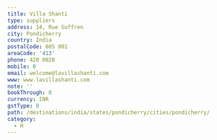 ```yaml
---
title: Villa Shanti
type: suppliers
address: 14, Rue Suffren
city: Pondicherry
country: India
postalCode: 605 001
areaCode: '413'
phone: 420 0028
mobile: 0
email: welcome@lavillashanti.com
www: www.lavillashanti.com
note: ''
bookThrough: 0
currency: INR
gstType: 0
path: /destinations/india/states/pondicherry/cities/pondicherry/
category:
  - H
---
```


